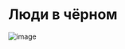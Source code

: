 # Люди в чёрном

![image](https://user-images.githubusercontent.com/186131/161447125-fddaa6ef-730e-4282-8bfe-7142725589fa.png)
